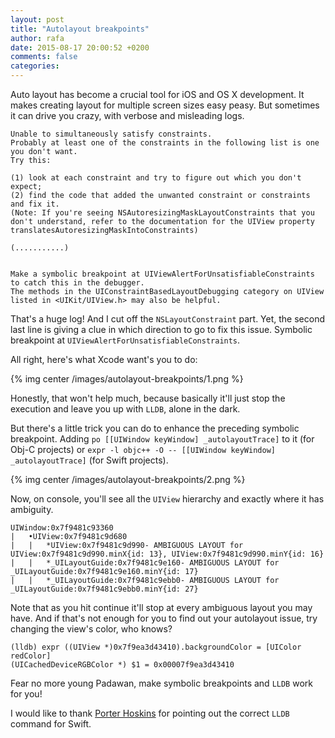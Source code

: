 ```yaml
---
layout: post
title: "Autolayout breakpoints"
author: rafa
date: 2015-08-17 20:00:52 +0200
comments: false
categories:
---
```


Auto layout has become a crucial tool for iOS and OS X development. It makes creating layout for multiple screen sizes easy peasy. But sometimes it can drive you crazy, with verbose and misleading logs.

```
Unable to simultaneously satisfy constraints.
Probably at least one of the constraints in the following list is one you don't want.
Try this:

(1) look at each constraint and try to figure out which you don't expect;
(2) find the code that added the unwanted constraint or constraints and fix it.
(Note: If you're seeing NSAutoresizingMaskLayoutConstraints that you don't understand, refer to the documentation for the UIView property translatesAutoresizingMaskIntoConstraints)

(...........)


Make a symbolic breakpoint at UIViewAlertForUnsatisfiableConstraints to catch this in the debugger.
The methods in the UIConstraintBasedLayoutDebugging category on UIView listed in <UIKit/UIView.h> may also be helpful.
```

That's a huge log! And I cut off the `NSLayoutConstraint` part. Yet, the second last line is giving a clue in which direction to go to fix this issue. Symbolic breakpoint at `UIViewAlertForUnsatisfiableConstraints`.

All right, here's what Xcode want's you to do:

{% img center /images/autolayout-breakpoints/1.png %}

Honestly, that won't help much, because basically it'll just stop the execution and leave you up with `LLDB`, alone in the dark.

But there's a little trick you can do to enhance the preceding symbolic breakpoint.
Adding `po [[UIWindow keyWindow] _autolayoutTrace]` to it (for Obj-C projects) or `expr -l objc++ -O -- [[UIWindow keyWindow] _autolayoutTrace]` (for Swift projects).

{% img center /images/autolayout-breakpoints/2.png %}

Now, on console, you'll see all the `UIView` hierarchy and exactly where it has ambiguity.

```objc
UIWindow:0x7f9481c93360
|   •UIView:0x7f9481c9d680
|   |   *UIView:0x7f9481c9d990- AMBIGUOUS LAYOUT for UIView:0x7f9481c9d990.minX{id: 13}, UIView:0x7f9481c9d990.minY{id: 16}
|   |   *_UILayoutGuide:0x7f9481c9e160- AMBIGUOUS LAYOUT for _UILayoutGuide:0x7f9481c9e160.minY{id: 17}
|   |   *_UILayoutGuide:0x7f9481c9ebb0- AMBIGUOUS LAYOUT for _UILayoutGuide:0x7f9481c9ebb0.minY{id: 27}
```

Note that as you hit continue it'll stop at every ambiguous layout you may have.
And if that's not enough for you to find out your autolayout issue, try changing the view's color, who knows?

```objc
(lldb) expr ((UIView *)0x7f9ea3d43410).backgroundColor = [UIColor redColor]
(UICachedDeviceRGBColor *) $1 = 0x00007f9ea3d43410
```

Fear no more young Padawan, make symbolic breakpoints and `LLDB` work for you!

I would like to thank [Porter Hoskins](https://twitter.com/PorterHoskins) for pointing out the correct `LLDB` command for Swift.